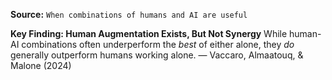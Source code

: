 **Source:** `When combinations of humans and AI are useful`

**Key Finding: Human Augmentation Exists, But Not Synergy**
While human-AI combinations often underperform the *best* of either alone, they *do* generally outperform humans working alone. — Vaccaro, Almaatouq, & Malone (2024)
